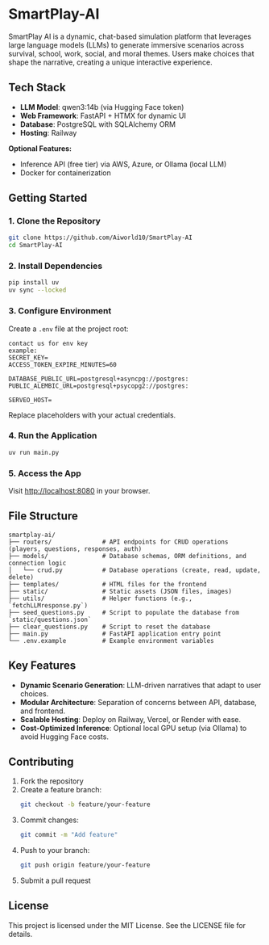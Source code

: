# SmartPlay-AI

SmartPlay AI is a dynamic, chat-based simulation platform that leverages large language models (LLMs) to generate immersive scenarios across survival, school, work, social, and moral themes. Users make choices that shape the narrative, creating a unique interactive experience.

## Tech Stack

- **LLM Model**: qwen3:14b (via Hugging Face token)
- **Web Framework**: FastAPI + HTMX for dynamic UI
- **Database**: PostgreSQL with SQLAlchemy ORM
- **Hosting**: Railway

**Optional Features:**

- Inference API (free tier) via AWS, Azure, or Ollama (local LLM)
- Docker for containerization

## Getting Started

### 1. Clone the Repository

```bash
git clone https://github.com/Aiworld10/SmartPlay-AI
cd SmartPlay-AI
```

### 2. Install Dependencies

```bash
pip install uv
uv sync --locked
```

### 3. Configure Environment

Create a `.env` file at the project root:

```env
contact us for env key
example:
SECRET_KEY=
ACCESS_TOKEN_EXPIRE_MINUTES=60

DATABASE_PUBLIC_URL=postgresql+asyncpg://postgres:
PUBLIC_ALEMBIC_URL=postgresql+psycopg2://postgres:

SERVEO_HOST=

```

Replace placeholders with your actual credentials.

### 4. Run the Application

```bash
uv run main.py
```

### 5. Access the App

Visit [http://localhost:8080](http://localhost:8080) in your browser.

## File Structure

```
smartplay-ai/
├── routers/              # API endpoints for CRUD operations (players, questions, responses, auth)
├── models/               # Database schemas, ORM definitions, and connection logic
│   └── crud.py           # Database operations (create, read, update, delete)
├── templates/            # HTML files for the frontend
├── static/               # Static assets (JSON files, images)
├── utils/                # Helper functions (e.g., `fetchLLMresponse.py`)
├── seed_questions.py     # Script to populate the database from `static/questions.json`
├── clear_questions.py    # Script to reset the database
├── main.py               # FastAPI application entry point
└── .env.example          # Example environment variables
```

## Key Features

- **Dynamic Scenario Generation**: LLM-driven narratives that adapt to user choices.
- **Modular Architecture**: Separation of concerns between API, database, and frontend.
- **Scalable Hosting**: Deploy on Railway, Vercel, or Render with ease.
- **Cost-Optimized Inference**: Optional local GPU setup (via Ollama) to avoid Hugging Face costs.

## Contributing

1. Fork the repository
2. Create a feature branch:
   ```bash
   git checkout -b feature/your-feature
   ```
3. Commit changes:
   ```bash
   git commit -m "Add feature"
   ```
4. Push to your branch:
   ```bash
   git push origin feature/your-feature
   ```
5. Submit a pull request

## License

This project is licensed under the MIT License. See the LICENSE file for details.
